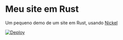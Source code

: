 # Meu site em Rust

Um pequeno demo de um site em Rust, usando [Nickel](https://github.com/nickel-org/nickel.rs)

[![Deploy](https://www.herokucdn.com/deploy/button.svg)](https://heroku.com/deploy)
